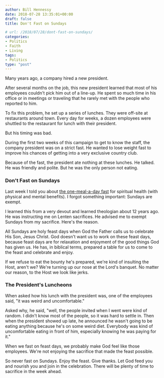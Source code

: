 ```yaml
---
author: Bill Hennessy
date: 2018-07-28 13:35:01+00:00
draft: false
title: Don't Fast on Sundays

# url: /2018/07/28/dont-fast-on-sundays/
categories:
- Politics
- Faith
- Living
tags:
- Politics
type: "post"
---
```








Many years ago, a company hired a new president.

After several months on the job, this new president learned that most of his employees couldn't pick him out of a line-up. He spent so much time in his office or in meetings or traveling that he rarely met with the people who reported to him.





To fix this problem, he set up a series of lunches. They were off-site at restaurants around town. Every day for weeks, a dozen employees were shuttled to the restaurant for lunch with their president.

But his timing was bad.

During the first two weeks of this campaign to get to know the staff, the company president was on a strict fast. He wanted to lose weight fast to improve his chances of getting into a very exclusive country club.

Because of the fast, the president ate nothing at these lunches. He talked. He was friendly and polite. But he was the only person not eating.


### Don't Fast on Sundays






Last week I told you about [the one-meal-a-day fast](https://www.hennessysview.com/2018/07/24/primary-fasting/) for spiritual health (with physical and mental benefits). I forgot something important: Sundays are exempt.





I learned this from a very devout and learned theologian about 12 years ago. He was instructing me on Lenten sacrifices. He advised me to exempt Sundays from my sacrifice. Here's the reason.

All Sundays are holy feast days when God the Father calls us to celebrate His Son, Jesus Christ. God doesn't want us to work on these feast days, because feast days are for relaxation and enjoyment of the good things God has given us. He has, in biblical terms, prepared a table for us to come to the feast and celebrate and enjoy.

If we refuse to eat the bounty he's prepared, we're kind of insulting the Host, aren't we? We're turning up our nose at the Lord's banquet. No matter our reason, to the Host we look like jerks.


### The President's Luncheons


When asked how his lunch with the president was, one of the employees said, "it was weird and uncomfortable."

Asked why, he said, "well, the people invited when I went were kind of random. I didn't know most of the people, so it was hard to settle in. Then when the president showed up late, he announced he wasn't going to be eating anything because he's on some weird diet. Everybody was kind of uncomfortable eating in front of him, especially knowing he was paying for it."

When we fast on feast days, we probably make God feel like those employees. We're not enjoying the sacrifice that made the feast possible.

So never fast on Sundays. Enjoy the feast. Give thanks. Let God feed you and nourish you and join in the celebration. There will be plenty of time to sacrifice in the week ahead.






